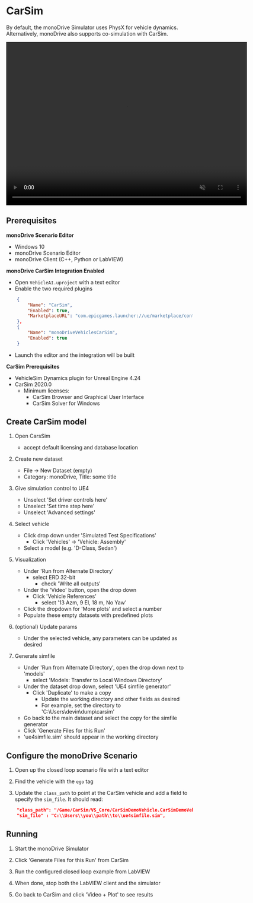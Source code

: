 # CarSim

By default, the monoDrive Simulator uses PhysX for vehicle dynamics. Alternatively, monoDrive also supports co-simulation with CarSim.

<div class="img_container">
  <video width=650px height=440px muted controls autoplay loop>
    <source src="https://cdn.monodrive.io/readthedocs/monodrive_carsim_cosimulation.mp4" type="video/mp4">
  </video>
</div>

## Prerequisites

**monoDrive Scenario Editor**

- Windows 10
- monoDrive Scenario Editor
- monoDrive Client (C++, Python or LabVIEW)

**monoDrive CarSim Integration Enabled**

- Open `VehicleAI.uproject` with a text editor
- Enable the two required plugins

```json
    {
        "Name": "CarSim",
        "Enabled": true,
        "MarketplaceURL": "com.epicgames.launcher://ue/marketplace/content/2d712649ca864c80812da7b5252f5608"
    },
    {
        "Name": "monoDriveVehiclesCarSim",
        "Enabled": true
    }
```
- Launch the editor and the integration will be built

**CarSim Prerequisites**

- VehicleSim Dynamics plugin for Unreal Engine 4.24
- CarSim 2020.0
    - Minimum licenses:
        - CarSim Browser and Graphical User Interface
        - CarSim Solver for Windows


## Create CarSim model

1. Open CarsSim
    - accept default licensing and database location

1. Create new dataset
    - File → New Dataset (empty)
    - Category: monoDrive, Title: some title

1. Give simulation control to UE4
    - Unselect 'Set driver controls here'
    - Unselect 'Set time step here'
    - Unselect 'Advanced settings'

1. Select vehicle
    - Click drop down under 'Simulated Test Specifications'
        - Click 'Vehicles' → 'Vehicle: Assembly'
    - Select a model (e.g. 'D-Class, Sedan')

1. Visualization
    - Under 'Run from Alternate Directory'
        - select ERD 32-bit 
            - check 'Write all outputs'
    - Under the 'Video' button, open the drop down
        - Click 'Vehicle References'
            - select '13 Azm, 9 El, 18 m, No Yaw'
    - Click the dropdown for 'More plots' and select a number
    - Populate these empty datasets with predefined plots

1. (optional) Update params 
    - Under the selected vehicle, any parameters can be updated as desired

1. Generate simfile
    - Under 'Run from Alternate Directory', open the drop down next to 'models' 
        - select 'Models: Transfer to Local Windows Directory'
    - Under the dataset drop down, select 'UE4 simfile generator'
        - Click 'Duplicate' to make a copy
            - Update the working directory and other fields as desired
            - For example, set the directory to 'C:\Users\devin\dump\carsim'
    - Go back to the main dataset and select the copy for the simfile generator
    - Click 'Generate Files for this Run'
    - 'ue4simfile.sim' should appear in the working directory


## Configure the monoDrive Scenario

1.  Open up the closed loop scenario file with a text editor

1.  Find the vehicle with the `ego` tag

1. Update the `class_path` to point at the CarSim vehicle and add a field to specify the `sim_file`. It should read:

```json
    "class_path": "/Game/CarSim/VS_Core/CarSimDemoVehicle.CarSimDemoVehicle_C",
    "sim_file" : "C:\\Users\\you\\path\\to\\ue4simfile.sim",
```

## Running

1. Start the monoDrive Simulator

1. Click 'Generate Files for this Run' from CarSim

1. Run the configured closed loop example from LabVIEW

1. When done, stop both the LabVIEW client and the simulator

1. Go back to CarSim and click 'Video + Plot' to see results
